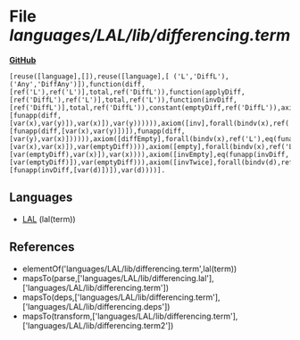 # File _languages/LAL/lib/differencing.term_
**[GitHub](https://github.com/softlang/yas/blob/master/languages/LAL/lib/differencing.term)**
```
[reuse([language],[]),reuse([language],[ ('L','DiffL'), ('Any','DiffAny')]),function(diff,[ref('L'),ref('L')],total,ref('DiffL')),function(applyDiff,[ref('DiffL'),ref('L')],total,ref('L')),function(invDiff,[ref('DiffL')],total,ref('DiffL')),constant(emptyDiff,ref('DiffL')),axiom([apply],forall(bindv(x),ref('L'),forall(bindv(y),ref('L'),forall(bindv(d),ref('DiffL'),eq(funapp(applyDiff,[funapp(diff,[var(x),var(y)]),var(x)]),var(y)))))),axiom([inv],forall(bindv(x),ref('L'),forall(bindv(y),ref('L'),eq(funapp(invDiff,[funapp(diff,[var(x),var(y)])]),funapp(diff,[var(y),var(x)]))))),axiom([diffEmpty],forall(bindv(x),ref('L'),eq(funapp(diff,[var(x),var(x)]),var(emptyDiff)))),axiom([empty],forall(bindv(x),ref('L'),eq(funapp(applyDiff,[var(emptyDiff),var(x)]),var(x)))),axiom([invEmpty],eq(funapp(invDiff,[var(emptyDiff)]),var(emptyDiff))),axiom([invTwice],forall(bindv(d),ref('DiffL'),eq(funapp(invDiff,[funapp(invDiff,[var(d)])]),var(d))))].
```

## Languages
* [LAL](../languages/LAL.md) (lal(term))

## References
* elementOf('languages/LAL/lib/differencing.term',lal(term))
* mapsTo(parse,['languages/LAL/lib/differencing.lal'],['languages/LAL/lib/differencing.term'])
* mapsTo(deps,['languages/LAL/lib/differencing.term'],['languages/LAL/lib/differencing.deps'])
* mapsTo(transform,['languages/LAL/lib/differencing.term'],['languages/LAL/lib/differencing.term2'])

